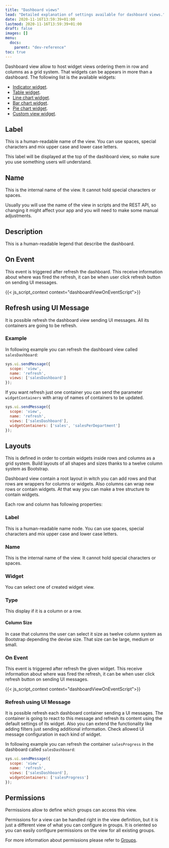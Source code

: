 ```yaml
---
title: "Dashboard views"
lead: "Detailed explanation of settings available for dashboard views."
date: 2020-11-16T13:59:39+01:00
lastmod: 2020-11-16T13:59:39+01:00
draft: false
images: []
menu:
  docs:
    parent: "dev-reference"
toc: true
---
```



Dashboard view allow to host widget views ordering them in row and columns as a grid system. That widgets can be appears 
in more than a dashboard. The following list is the available widgets:

- [Indicator widget]({{site.baseurl}}/app-development-widget-indicator-views.html).
- [Table widget]({{site.baseurl}}/app-development-widget-table-views.html).
- [Line chart widget]({{site.baseurl}}/app-development-widget-line-chart-views.html).
- [Bar chart widget]({{site.baseurl}}/app-development-widget-bar-chart-views.html).
- [Pie chart widget]({{site.baseurl}}/app-development-widget-pie-chart-views.html).
- [Custom view widget]({{site.baseurl}}/app-development-widget-custom-views.html).
  
## Label

This is a human-readable name of the view. You can use spaces, special characters and
mix upper case and lower case letters.

This label will be displayed at the top of the dashboard view, so make sure you use something
users will understand.

## Name

This is the internal name of the view. It cannot hold special characters or spaces.

Usually you will use the name of the view in scripts and the REST API, so changing it
might affect your app and you will need to make some manual adjustments.

## Description

This is a human-readable legend that describe the dashboard.

## On Event

This event is triggered after refresh the dashboard. This receive information about where was fired the refresh, it can
be when user click refresh button on sending UI messages.

{{< js_script_context context="dashboardViewOnEventScript">}}


## Refresh using UI Message

It is possible refresh the dashboard view sending UI messages. All its containers are going to be refresh.

### Example

In following example you can refresh the dashboard view called `salesDashboard`:

```javascript
sys.ui.sendMessage({
  scope: 'view',
  name: 'refresh',
  views: ['salesDashboard']
});
``` 

If you want refresh just one container you can send the parameter `widgetContainers` with array of names of containers to 
be updated. 

```javascript
sys.ui.sendMessage({
  scope: 'view',
  name: 'refresh',
  views: ['salesDashboard'],
  widgetContainers: ['sales', 'salesPerDepartment']
});
``` 

## Layouts

This is defined in order to contain widgets inside rows and columns as a grid system. Build layouts of all shapes and 
sizes thanks to a twelve column system as Bootstrap.

Dashboard view contain a root layout in witch you can add rows and that rows are wrappers for columns or widgets. 
Also columns can wrap new rows or contain widgets. At that way you can make a tree structure to contain widgets.

Each row and column has following properties:

### Label

This is a human-readable name node. You can use spaces, special characters and mix upper case and lower case letters.

### Name

This is the internal name of the view. It cannot hold special characters or spaces.

### Widget

You can select one of created widget view.

### Type

This display if it is a column or a row.

#### Column Size

In case that columns the user can select it size as twelve column system as Bootstrap depending the devise size. That size 
can be large, medium or small.

### On Event

This event is triggered after refresh the given widget. This receive information about where was fired the refresh, it can
be when user click refresh button on sending UI messages.

{{< js_script_context context="dashboardViewOnEventScript">}}

### Refresh using UI Message

It is possible refresh each dashboard container sending a UI messages. The container is going to react to this message 
and refresh its content using the default settings of its widget. Also you can extend the functionality like adding 
filters just sending additional information. Check allowed UI message configuration in each kind of widget. 

In following example you can refresh the container `salesProgress` in the dashboard called `salesDashboard`:

```javascript
sys.ui.sendMessage({
  scope: 'view',
  name: 'refresh',
  views: ['salesDashboard'],
  widgetContainers: ['salesProgress']
});
```

## Permissions

Permissions allow to define which groups can access this view.
  
Permissions for a view can be handled right in the view definition, but it is just
a different view of what you can configure in groups. It is oriented so you can easily
configure permissions on the view for all existing groups.

For more information about permissions please refer to [Groups]({{site.baseurl}}/app-development-security-groups.html).


